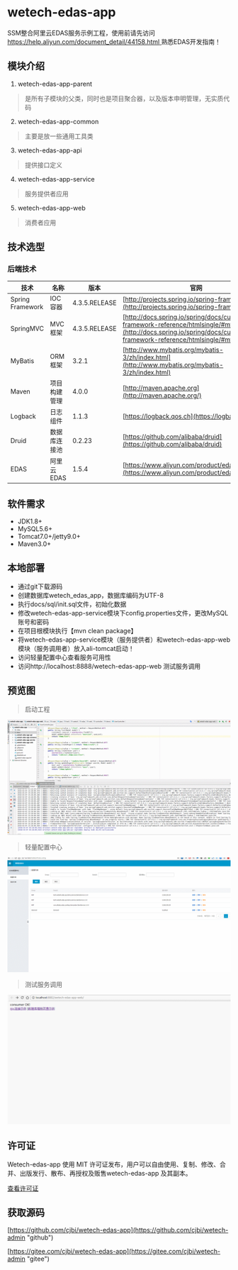 # wetech-edas-app

SSM整合阿里云EDAS服务示例工程，使用前请先访问[https://help.aliyun.com/document_detail/44158.html ](https://help.aliyun.com/document_detail/44158.html ) 熟悉EDAS开发指南！

## 模块介绍

1. wetech-edas-app-parent

> 是所有子模块的父类，同时也是项目聚合器，以及版本申明管理，无实质代码

2. wetech-edas-app-common

> 主要是放一些通用工具类

3. wetech-edas-app-api

> 提供接口定义

4. wetech-edas-app-service

> 服务提供者应用

5. wetech-edas-app-web

> 消费者应用

## 技术选型

### 后端技术

技术 | 名称 | 版本 | 官网
----|------|----|----
Spring Framework | IOC容器 | 4.3.5.RELEASE | [http://projects.spring.io/spring-framework/](http://projects.spring.io/spring-framework/)
SpringMVC | MVC框架 | 4.3.5.RELEASE |  [http://docs.spring.io/spring/docs/current/spring-framework-reference/htmlsingle/#mvc](http://docs.spring.io/spring/docs/current/spring-framework-reference/htmlsingle/#mvc)
MyBatis | ORM框架 | 3.2.1 |  [http://www.mybatis.org/mybatis-3/zh/index.html](http://www.mybatis.org/mybatis-3/zh/index.html)
Maven | 项目构建管理 | 4.0.0 |  [http://maven.apache.org](http://maven.apache.org/)
Logback | 日志组件 | 1.1.3 |  [https://logback.qos.ch](https://logback.qos.ch/)
Druid | 数据库连接池 | 0.2.23 |  [https://github.com/alibaba/druid](https://github.com/alibaba/druid)
EDAS | 阿里云EDAS | 1.5.4 |  [https://www.aliyun.com/product/edas/](https://www.aliyun.com/product/edas/)

## 软件需求

- JDK1.8+
- MySQL5.6+
- Tomcat7.0+/jetty9.0+
- Maven3.0+

## 本地部署

- 通过git下载源码
- 创建数据库wetech_edas_app，数据库编码为UTF-8
- 执行docs/sql/init.sql文件，初始化数据
- 修改wetech-edas-app-service模块下config.properties文件，更改MySQL账号和密码
- 在项目根模块执行【mvn clean package】
- 将wetech-edas-app-service模块（服务提供者）和wetech-edas-app-web模块（服务调用者）放入ali-tomcat启动！
- 访问轻量配置中心查看服务可用性
- 访问http://localhost:8888/wetech-edas-app-web 测试服务调用

## 预览图

> 启动工程

![](docs/preview/1.gif)

> 轻量配置中心

![](docs/preview/2.gif)

> 测试服务调用

![](docs/preview/3.gif)

## 许可证

Wetech-edas-app 使用 MIT 许可证发布，用户可以自由使用、复制、修改、合并、出版发行、散布、再授权及贩售wetech-edas-app 及其副本。

[查看许可证](LICENSE "LICENSE")

## 获取源码

 [https://github.com/cjbi/wetech-edas-app](https://github.com/cjbi/wetech-admin "github")

 [https://gitee.com/cjbi/wetech-edas-app](https://gitee.com/cjbi/wetech-admin "gitee")

